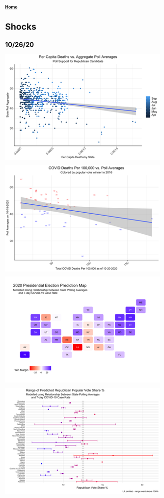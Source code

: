 #### [Home](https://cassidybargell.github.io/election_analytics/)

# Shocks
## 10/26/20

![](../figures/10-26-20_pollvpercap.png)

![](../figures/10-26-2020_recent_regression.png)

![](../figures/10-26-20_prediction_map.png)

![](../figures/10-26-20_prediction_ranges.png)
